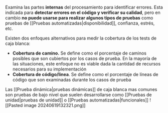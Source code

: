 Examina las partes **internas** del procesamiento para identificar errores. Esta indicada para **detectar errores en el código y verificar su calidad**, pero en cambio **no puede usarse para realizar algunos tipos de pruebas** como pruebas de [[Pruebas automatizadas|disponibilidad]], confianza, estrés, etc.

Existen dos enfoques alternativos para medir la cobertura de los tests de caja blanca:
- **Cobertura de camino.** Se define como el porcentaje de caminos posibles que son cubiertos por los casos de prueba. En la mayoría de las situaciones, este enfoque no es viable dada la cantidad de recursos necesarios para su implementación
- **Cobertura de código/linea**. Se define como el porcentaje de líneas de código que son examinadas durante los casos de prueba

Las [[Prueba dinámica|pruebas dinámicas]] de caja blanca mas comunes son pruebas de bajo nivel que suelen desarrollarse como [[Pruebas de unidad|pruebas de unidad]] o [[Pruebas automatizadas|funcionales]]
![[Pasted image 20240619132321.png]]